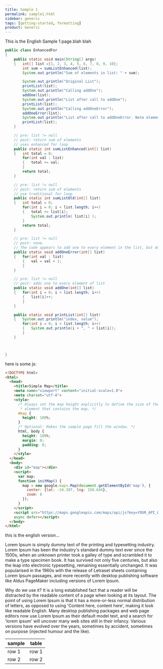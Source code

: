 ```yaml
---
title: Sample 1
permalink: sample1.html
sidebar: generic
tags: [getting-started, formatting]
product: Generic
---
```


This is the English Sample 1 page.blah blah

```java
public class EnhancedFor
{
	public static void main(String[] args)
	{	int[] list ={1, 2, 3, 4, 5, 6, 7, 8, 9, 10};
		int sum = sumListEnhanced(list);
		System.out.println("Sum of elements in list: " + sum);

		System.out.println("Original List");
		printList(list);
		System.out.println("Calling addOne");
		addOne(list);
		System.out.println("List after call to addOne");
		printList(list);
		System.out.println("Calling addOneError");
		addOneError(list);
		System.out.println("List after call to addOneError. Note elements of list did not change.");
		printList(list);
	}

	// pre: list != null
	// post: return sum of elements
	// uses enhanced for loop
	public static int sumListEnhanced(int[] list)
	{	int total = 0;
		for(int val : list)
		{	total += val;
		}
		return total;
	}

	// pre: list != null
	// post: return sum of elements
	// use traditional for loop
	public static int sumListOld(int[] list)
	{	int total = 0;
		for(int i = 0; i < list.length; i++)
		{	total += list[i];
			System.out.println( list[i] );
		}
		return total;
	}

	// pre: list != null
	// post: none.
	// The code appears to add one to every element in the list, but does not
	public static void addOneError(int[] list)
	{	for(int val : list)
		{	val = val + 1;
		}
	}

	// pre: list != null
	// post: adds one to every element of list
	public static void addOne(int[] list)
	{	for(int i = 0; i < list.length; i++)
		{	list[i]++;
		}
	}

	public static void printList(int[] list)
	{	System.out.println("index, value");
		for(int i = 0; i < list.length; i++)
		{	System.out.println(i + ", " + list[i]);
		}
	}



}
```

here is some js:

```html
<!DOCTYPE html>
<html>
  <head>
    <title>Simple Map</title>
    <meta name="viewport" content="initial-scale=1.0">
    <meta charset="utf-8">
    <style>
      /* Always set the map height explicitly to define the size of the div
       * element that contains the map. */
      #map {
        height: 100%;
      }
      /* Optional: Makes the sample page fill the window. */
      html, body {
        height: 100%;
        margin: 0;
        padding: 0;
      }
    </style>
  </head>
  <body>
    <div id="map"></div>
    <script>
      var map;
      function initMap() {
        map = new google.maps.Map(document.getElementById('map'), {
          center: {lat: -34.397, lng: 150.644},
          zoom: 8
        });
      }
    </script>
    <script src="https://maps.googleapis.com/maps/api/js?key=YOUR_API_KEY&callback=initMap"
    async defer></script>
  </body>
</html>
```


this is the english version...

Lorem Ipsum is simply dummy text of the printing and typesetting industry. Lorem Ipsum has been the industry's standard dummy text ever since the 1500s, when an unknown printer took a galley of type and scrambled it to make a type specimen book. It has survived not only five centuries, but also the leap into electronic typesetting, remaining essentially unchanged. It was popularised in the 1960s with the release of Letraset sheets containing Lorem Ipsum passages, and more recently with desktop publishing software like Aldus PageMaker including versions of Lorem Ipsum.

Why do we use it?
It is a long established fact that a reader will be distracted by the readable content of a page when looking at its layout. The point of using Lorem Ipsum is that it has a more-or-less normal distribution of letters, as opposed to using 'Content here, content here', making it look like readable English. Many desktop publishing packages and web page editors now use Lorem Ipsum as their default model text, and a search for 'lorem ipsum' will uncover many web sites still in their infancy. Various versions have evolved over the years, sometimes by accident, sometimes on purpose (injected humour and the like).

| sample | table |
|----|-----|
| row 1 | row 1 |
| row 2 | row 2|
